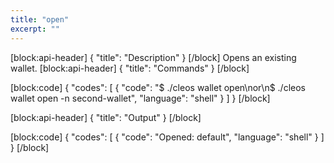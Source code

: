 ```yaml
---
title: "open"
excerpt: ""
---
```

[block:api-header]
{
  "title": "Description"
}
[/block]
Opens an existing wallet.
[block:api-header]
{
  "title": "Commands"
}
[/block]

[block:code]
{
  "codes": [
    {
      "code": "$ ./cleos wallet open\nor\n$ ./cleos wallet open -n second-wallet",
      "language": "shell"
    }
  ]
}
[/block]

[block:api-header]
{
  "title": "Output"
}
[/block]

[block:code]
{
  "codes": [
    {
      "code": "Opened: default",
      "language": "shell"
    }
  ]
}
[/block]